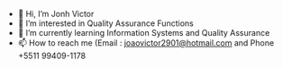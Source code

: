 - 👋 Hi, I’m Jonh Victor
- 👀 I’m interested in Quality Assurance Functions
- 🌱 I’m currently learning Information Systems and Quality Assurance
- 📫 How to reach me (Email : joaovictor2901@hotmail.com and Phone +5511 99409-1178

<!---
YJV2901/YJV2901 is a ✨ special ✨ repository because its `README.md` (this file) appears on your GitHub profile.
You can click the Preview link to take a look at your changes.
--->
